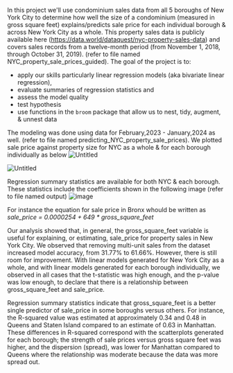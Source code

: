 In this project we'll use condominium sales data from all 5 boroughs of New York City to determine how well the size of a condominium (measured in gross square feet) explains/predicts sale price for each individual borough 
& across New York City as a whole. 
This property sales data is publicly available here (https://data.world/dataquest/nyc-property-sales-data) and covers sales records from a twelve-month period (from November 1, 2018, through October 31, 2019).
(refer to file named NYC_property_sale_prices_guided).
The goal of the project is to: 
- apply our skills particularly linear regression models (aka bivariate linear regression),
- evaluate summaries of regression statistics and
- assess the model quality
- test hypothesis
- use functions in the `broom` package that allow us to nest, tidy, augment, & unnest data

The modeling was done using data for February,2023 - January,2024 as well. (refer to file named predicting_NYC_property_sale_prices).
We plotted sale price against property size for NYC as a whole & for each borough individually as below
![Untitled](https://github.com/Benazir023/Predicting_NYC_property_sale_prices/assets/123881327/ee541343-a34a-4be2-a60b-4e90f819c590)

![Untitled](https://github.com/Benazir023/Predicting_NYC_property_sale_prices/assets/123881327/a73d97ec-7a87-420a-90a1-c331e695e6c1)

Regression summary statistics are available for both NYC & each borough. These statistics include the coefficients shown in the following image (refer to file named output)
![image](https://github.com/Benazir023/Predicting_NYC_property_sale_prices/assets/123881327/814b0fbf-387b-4c13-a680-76955d6fa743)

For instance the equation for sale price in Bronx whould be written as <br>
_sale_price = 0.0000254 + 649 * gross_square_feet_

Our analysis showed that, in general, the gross_square_feet variable is useful for explaining, or estimating, sale_price for property sales in New York City. 
We observed that removing multi-unit sales from the dataset increased model accuracy, from 31.77% to 61.66%. However, there is still room for improvement. 
With linear models generated for New York City as a whole, and with linear models generated for each borough individually, we observed in all cases that the t-statistic was high enough, and the p-value was low enough, 
to declare that there is a relationship between gross_square_feet and sale_price.

Regression summary statistics indicate that gross_square_feet is a better single predictor of sale_price in some boroughs versus others. 
For instance, the R-squared value was estimated at approximately 0.34 and 0.48 in Queens and Staten Island compared to an estimate of 0.63 in Manhattan. 
These differences in R-squared correspond with the scatterplots generated for each borough; the strength of sale prices versus gross square feet was higher, and the dispersion (spread), was lower for Manhattan compared to Queens 
where the relationship was moderate because the data was more spread out.

